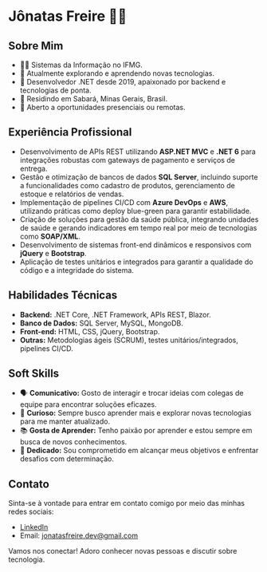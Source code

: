# Jônatas Freire 👨‍💻

## Sobre Mim
- 👨‍🎓 Sistemas da Informação no IFMG.
- 🌱 Atualmente explorando e aprendendo novas tecnologias.
- 💼 Desenvolvedor .NET desde 2019, apaixonado por backend e tecnologias de ponta.
- 🌆 Residindo em Sabará, Minas Gerais, Brasil.
- 🏡 Aberto a oportunidades presenciais ou remotas.

## Experiência Profissional
- Desenvolvimento de APIs REST utilizando **ASP.NET MVC** e **.NET 6** para integrações robustas com gateways de pagamento e serviços de entrega.  
- Gestão e otimização de bancos de dados **SQL Server**, incluindo suporte a funcionalidades como cadastro de produtos, gerenciamento de estoque e relatórios de vendas.  
- Implementação de pipelines CI/CD com **Azure DevOps** e **AWS**, utilizando práticas como deploy blue-green para garantir estabilidade.  
- Criação de soluções para gestão da saúde pública, integrando unidades de saúde e gerando indicadores em tempo real por meio de tecnologias como **SOAP/XML**.  
- Desenvolvimento de sistemas front-end dinâmicos e responsivos com **jQuery** e **Bootstrap**.  
- Aplicação de testes unitários e integrados para garantir a qualidade do código e a integridade do sistema.

## Habilidades Técnicas
- **Backend:** .NET Core, .NET Framework, APIs REST, Blazor.  
- **Banco de Dados:** SQL Server, MySQL, MongoDB.  
- **Front-end:** HTML, CSS, jQuery, Bootstrap.  
- **Outras:** Metodologias ágeis (SCRUM), testes unitários/integrados, pipelines CI/CD.  

## Soft Skills
- 🗣️ **Comunicativo:** Gosto de interagir e trocar ideias com colegas de equipe para encontrar soluções eficazes.
- 🧐 **Curioso:** Sempre busco aprender mais e explorar novas tecnologias para me manter atualizado.
- 📚 **Gosta de Aprender:** Tenho paixão por aprender e estou sempre em busca de novos conhecimentos.
- 🎯 **Dedicado:** Sou comprometido em alcançar meus objetivos e enfrentar desafios com determinação.

## Contato
Sinta-se à vontade para entrar em contato comigo por meio das minhas redes sociais:
- [LinkedIn](https://www.linkedin.com/in/jonatasfreire/)
- Email: jonatasfreire.dev@gmail.com

Vamos nos conectar! Adoro conhecer novas pessoas e discutir sobre tecnologia.


